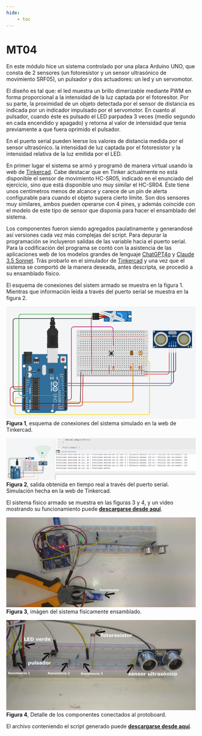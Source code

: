 ```yaml
---
hide:
    - toc
---
```


# MT04

En este módulo hice un sistema controlado por una placa Arduino UNO, que consta de 2 sensores (un fotoresistor y un sensor ultrasónico de movimiento SRF05), un pulsador y dos actuadores: un led y un servomotor. 

El diseño es tal que: el led muestra un brillo dimerizable mediante PWM en forma proporcional a la intensidad de la luz captada por el fotoresitor. Por su parte, la proximidad de un objeto detectada por el sensor de distancia es indicada por un indicador impulsado por el servomotor. En cuanto al pulsador, cuando éste es pulsado el LED parpadea 3 veces (medio segundo en cada encendido y apagado) y retorna al valor de intensidad que tenia previamente a que fuera oprimido el pulsador. 

En el puerto serial pueden leerse los valores de distancia medida por el sensor ultrasónico. la intensidad de luz captada por el fotoresistor y la intensidad relativa de la luz emitida por el LED. 

En primer lugar el sistema se armó y programó de manera virtual usando la web de [Tinkercad](https://www.tinkercad.com/). Cabe destacar que en Tinker actualmente no está disponible el sensor de movimiento HC-SR05, indicado en el enunciado del ejercicio, sino que está disponible uno muy similar el HC-SR04. Éste tiene unos centímetros menos de alcance y carece de un pin de alerta configurable para cuando el objeto supera cierto límite. Son dos sensores muy similares, ambos pueden operarse con 4 pines, y además coincide con el modelo de este tipo de sensor que disponia para hacer el ensamblado del sistema. 

Los componentes fueron siendo agregados paulatinamente y generandosé así versiones cada vez más complejas del script. Para depurar la programación se incluyeron salidas de las variable hacia el puerto serial. Para la codificación del programa se contó con la asistencia de las aplicaciones web de los modelos grandes de lenguaje [ChatGPT4o](https://chatgpt.com/) y [Claude 3.5 Sonnet](https://claude.ai/). Trás probarlo en el simulador de [Tinkercad](https://www.tinkercad.com/) y una vez que el sistema se comportó de la manera deseada, antes descripta, se procedió a su ensamblado físico. 

El esquema de conexiones del sistem armado se muestra en la figura 1. Mientras que información leída a través del puerto serial se muestra en la figura 2. 


![](../images/MT04/fig1.png)
**Figura 1**, esquema de conexiones del sistema simulado en la web de Tinkercad. 

 
 

![](../images/MT04/fig2.png)
**Figura 2**, salida obtenida en tiempo real a través del puerto serial. Simulación hecha en la web de Tinkercad. 

El sistema físico armado se muestra en las figuras 3 y 4, y un video mostrando su funcionamiento puede [**descargarse desde aquí**](https://drive.google.com/file/d/1NUTHo3zRko7nBVR2gRbXUTaZLLzp3Z_l/view?usp=sharing). 



![](../images/MT04/foto3.png)
**Figura 3**, imágen del sistema físicamente ensamblado. 


![](../images/MT04/foto4.jpeg)
**Figura 4**, Detalle de los componentes conectados al protoboard. 

El archivo conteniendo el script generado puede  [**descargarse desde aquí**](../archivos/MT04/script_actividad_mt04_v1/script_actividad_mt04_v1.sh). 






[def]: ./images/MT04/video_mt04.mp
[def2]: ../images/MT04/video_mt04.mp4